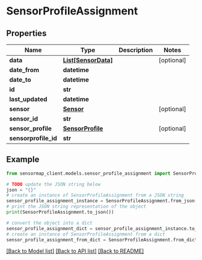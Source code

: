 # SensorProfileAssignment


## Properties

Name | Type | Description | Notes
------------ | ------------- | ------------- | -------------
**data** | [**List[SensorData]**](SensorData.md) |  | [optional] 
**date_from** | **datetime** |  | 
**date_to** | **datetime** |  | 
**id** | **str** |  | 
**last_updated** | **datetime** |  | 
**sensor** | [**Sensor**](Sensor.md) |  | [optional] 
**sensor_id** | **str** |  | 
**sensor_profile** | [**SensorProfile**](SensorProfile.md) |  | [optional] 
**sensorprofile_id** | **str** |  | 

## Example

```python
from sensormap_client.models.sensor_profile_assignment import SensorProfileAssignment

# TODO update the JSON string below
json = "{}"
# create an instance of SensorProfileAssignment from a JSON string
sensor_profile_assignment_instance = SensorProfileAssignment.from_json(json)
# print the JSON string representation of the object
print(SensorProfileAssignment.to_json())

# convert the object into a dict
sensor_profile_assignment_dict = sensor_profile_assignment_instance.to_dict()
# create an instance of SensorProfileAssignment from a dict
sensor_profile_assignment_from_dict = SensorProfileAssignment.from_dict(sensor_profile_assignment_dict)
```
[[Back to Model list]](../README.md#documentation-for-models) [[Back to API list]](../README.md#documentation-for-api-endpoints) [[Back to README]](../README.md)



